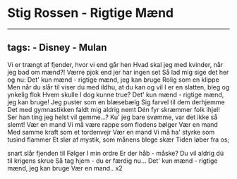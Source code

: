 # Stig Rossen - Rigtige Mænd


---
tags:
    - Disney
    - Mulan
---

Vi er trængt af fjender, hvor vi end går hen
Hvad skal jeg med kvinder, når jeg bad om mænd?!
Værre pjok end jer har ingen set
Så lad mig sige det her og nu:
Det' kun mænd - rigtige mænd, jeg kan bruge
Rolig som en klippe
Men når du slår til
viser du med ildhu, at du kan og vil
I er en slatten, bleg og ynkelig flok
Hvem skulle I dog kunne true?
Det' kun mænd - rigtige mænd, jeg kan bruge!
Jeg puster som en blæsebælg
Sig farvel til dem derhjemme
Det med gymnastikken faldt mig aldrig nemt
Dén fyr skræmmer folk ihjel!
Ser han ting jeg helst vil gemme...?
Ku' jeg bare svømme, var det ikke så slemt!
Vær en mand
Vi må være rappe som flodens bølger
Vær en mand
Med samme kraft som et tordenvejr
Vær en mand
Vi må ha' styrke som tusind flammer
Et slør af mystik, som månens blege skær
Tiden løber fra os;

snart slår fjenden til
Følger I min ordre
Er der håb - måske?
Du vil aldrig dú til krigens skrue
Så tag hjem - du er færdig nu...
Det' kun mænd - rigtige mænd, jeg kan bruge
Vær en mand.. x2
